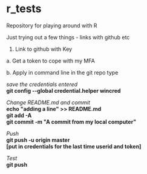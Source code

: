 # r_tests

Repository for playing around with R

Just trying out a few things - links with github etc


1. Link to github with Key

a. Get a token to cope with my MFA

b. Apply in command line in the git repo type

   *save the credentials entered*   
   **git config --global credential.helper wincred**
   
   *Change README.md and commit*   
   **echo "adding a line" >> README.md**   
   **git add -A**   
   **git commit -m "A commit from my local computer"**
   
   *Push*   
   **git push -u origin master**   
   **[put in credentials for the last time userid and token]**
   
   *Test*   
   **git push**
      
      
   
